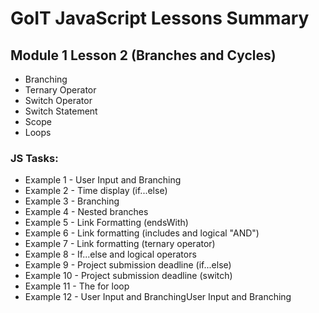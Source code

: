 # GoIT JavaScript Lessons Summary

## Module 1 Lesson 2 (Branches and Cycles)

- Branching
- Ternary Operator
- Switch Operator
- Switch Statement
- Scope
- Loops

### JS Tasks:

- Example 1 - User Input and Branching
- Example 2 - Time display (if...else)
- Example 3 - Branching
- Example 4 - Nested branches
- Example 5 - Link Formatting (endsWith)
- Example 6 - Link formatting (includes and logical "AND")
- Example 7 - Link formatting (ternary operator)
- Example 8 - If...else and logical operators
- Example 9 - Project submission deadline (if...else)
- Example 10 - Project submission deadline (switch)
- Example 11 - The for loop
- Example 12 - User Input and BranchingUser Input and Branching
